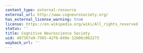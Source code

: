 ```yaml
---
content_type: external-resource
external_url: http://www.cogneurosociety.org/
has_external_license_warning: true
license: https://en.wikipedia.org/wiki/All_rights_reserved
status: ''
title: Cognitive Neuroscience Society
uid: 407367a9-7565-42f0-849e-12b06c062273
wayback_url: ''
---
```

